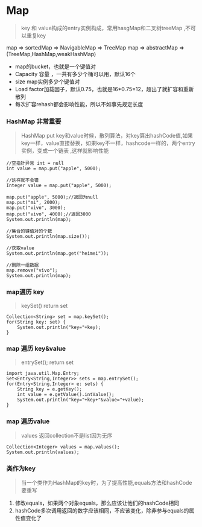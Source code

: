 # Map  
> key 和 value构成的entry实例构成，常用hasgMap和二叉树treeMap ,不可以重复key

map => sortedMap => NavigableMap => TreeMap
map => abstractMap => (TreeMap,HashMap,weakHashMap)
- map的bucket，也就是一个键值对
- Capacity 容量 ，一共有多少个桶可以用，默认16个
- size map实例多少个键值对
- Load factor加载因子，默认0.75，也就是16*0.75=12，超出了就扩容和重新散列
- 每次扩容rehash都会影响性能，所以不如事先规定长度
### HashMap 非常重要
> HashMap put key和value时候，散列算法，对key算出hashCode值,如果key一样，value直接替换，如果key不一样，hashcode一样的，两个entry实例，变成一个链表 ,这样就影响性能
```
//空指针异常 int = null
int value = map.put("apple", 5000);

//这样就不会错
Integer value = map.put("apple", 5000);

map.put("apple", 5000);//返回为null
map.put("mi", 2000);
map.put("vivo", 3000);
map.put("vivo", 4000);//返回3000
System.out.println(map);

//集合的键值对的个数
System.out.println(map.size());

//获取value
System.out.println(map.get("heimei"));

//删除一组数据
map.remove("vivo");
System.out.println(map);
```
### map遍历 key 
> keySet() return set
```
Collection<String> set = map.keySet();
for(String key: set) {
	System.out.println("key="+key);
}
```
### map 遍历 key&value
> entrySet(); return set
```
import java.util.Map.Entry;
Set<Entry<String,Integer>> sets = map.entrySet();
for(Entry<String,Integer> e: sets) {
	String key = e.getKey();
	int value = e.getValue().intValue();
	System.out.println("key="+key+"&value="+value);
}
```
### map 遍历value
> values 返回collection不是list因为无序
```
Collection<Integer> values = map.values();
System.out.println(values);

```
### 类作为key
> 当一个类作为HashMap的key时，为了提高性能,equals方法和hashCode要重写
1. 修改equals，如果两个对象equals，那么应该让他们的hashCode相同
2. hashCode多次调用返回的数字应该相同，不应该变化，除非参与equals的属性值变化了

```






```